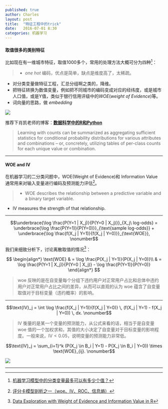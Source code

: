 ```yaml
---
published: true
author: Charles
layout: post
title:  "特征工程中的trick"
date:   2016-07-01 8:30
categories: 机器学习
---
```


#### 取值很多的类别特征

比如现在有一维城市特征，取值1000多个，常用的处理方法大概可分为四种[^1]：

> - $one\ hot$ 编码，优点是简单，缺点是维度高了，太稀疏。    
- 对分类变量做特征工程，汇总分组啊之类的，降维。   
- 把特征转换为数值变量，例如把不同城市的编码变成对应的经纬度，或是城市人口值，或是Y值，类似于银行信用评级中的$WOE(weight\ of\ Evidence)$等。   
- 词向量的思路，做 $embedding$

![][2]

推荐下肖凯老师的博客：[**数据科学中的R和Python**](http://xccds1977.blogspot.com/)

> Learning with counts can be summarized as aggregating sufficient statistics for conditional probability distributions for various attributes and combinations – or, concretely, utilizing tables of per-class counts for each unique value or combination. 

---

#### WOE and IV

在机器学习的二分类问题中，WOE(Weight of Evidence)和 Information Value 通常用来对输入变量进行编码及预测能力评估[^3]。

> - WOE describes the relationship between a predictive variable and a binary target variable.  
- IV measures the strength of that relationship.

---

$$\underbrace{\log \frac{P(Y=1 | X_j)}{P(Y=0 | X_j)}}_{X_j\ log-odds} = \underbrace{\log \frac{P(Y=1)}{P(Y=0)}}_{\text{sample log-odds}} + \underbrace{\log \frac{f(X_j | Y=1)}{f(X_j | Y=0)}}_{\text{WOE}}, \nonumber$$

我们来细致分析下，讨论离散取值的情况[^2]：

$$
\begin{align*}
\text{WOE} & = \log \frac{P(X_j | Y=1)}{P(X_j | Y=0)}\\
& = \log \frac{P(Y=1 | X_j)}{P(Y=0 | X_j)} - \log \frac{P(Y=1)}{P(Y=0)}
\end{align*}
$$

> woe 反映的是在自变量每个分组下违约用户对正常用户占比和总体中违约用户对正常用户占比之间的差异，从而可以直观的认为 woe 蕴含了自变量取值对于目标变量（违约概率）的影响。

---

$$\text{IV}_j = \int \log \frac{f(X_j | Y=1)}{f(X_j | Y=0)} \, (f(X_j | Y=1) - f(X_j | Y=0)) \, dx. \nonumber$$

> IV 衡量的是某一个变量的预测能力，从公式来看的话，相当于是自变量 woe 值的一个加权求和，其值的大小决定了自变量对于目标变量的影响程度。一般来说，$\text{IV} < 0.05$，说明变量的预测能力非常低。

$$\text{IV}_j =  \sum_{i=1}^k (P(X_j \in B_i | Y=1) - P(X_j \in B_i | Y=0)) \times \text{WOE}_{ij}. \nonumber$$

![][1]

---

[1]:http://7xjbdi.com1.z0.glb.clouddn.com/woeOverviewExample.gif
[2]: http://7xjbdi.com1.z0.glb.clouddn.com/tf_embedding.png


[^1]:[机器学习模型中的分类变量最多可以有多少个值？](https://www.zhihu.com/question/38438477/answer/76744552)
[^2]:[Data Exploration with Weight of Evidence and Information Value in R](http://multithreaded.stitchfix.com/blog/2015/08/13/weight-of-evidence/)
[^3]:[评分卡模型剖析之一（woe、IV、ROC、信息熵）](http://blog.sina.com.cn/s/blog_8813a3ae0102uyo3.html)



